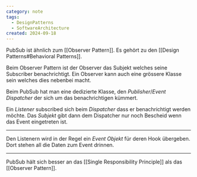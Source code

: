 ```yaml
---
category: note
tags:
  - DesignPatterns
  - SoftwareArchitecture
created: 2024-09-18
---
```

PubSub ist ähnlich zum [[Observer Pattern]].
Es gehört zu den [[Design Patterns#Behavioral Patterns]].

Beim Observer Pattern ist der Observer das Subjekt welches seine Subscriber benachrichtigt.
Ein Observer kann auch eine grössere Klasse sein welches dies nebenbei macht.

Beim PubSub hat man eine dedizierte Klasse, den _Publisher_/_Event Dispatcher_ der sich um das benachrichtigen kümmert.

Ein _Listener_ subscribed sich beim _Dispatcher_ dass er benachrichtigt werden möchte.
Das _Subjekt_ gibt dann dem Dispatcher nur noch Bescheid wenn das Event eingetreten ist.

---
Den Listenern wird in der Regel ein _Event Objekt_ für deren Hook übergeben.
Dort stehen all die Daten zum Event drinnen.

---
PubSub hält sich besser an das [[Single Responsibility Principle]] als das [[Observer Pattern]].
